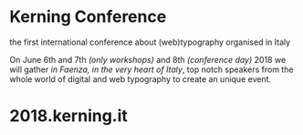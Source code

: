 Kerning Conference
==================

the first international conference about (web)typography organised in Italy

On June 6th and 7th *(only workshops)* and 8th *(conference day)* 2018 we will gather *in Faenza, in the very heart of Italy*, top notch speakers from the whole world of digital and web typography to create an unique event.

# 2018.kerning.it
